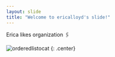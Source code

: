 ```yaml
---
layout: slide
title: "Welcome to ericalloyd's slide!"
---
```


Erica likes organization :paperclips:

![orderedlistocat](https://octodex.github.com/images/orderedlistocat.png)
{: .center}
